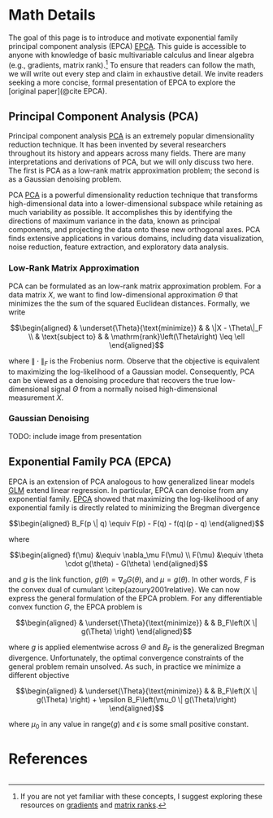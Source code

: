 # Math Details

The goal of this page is to introduce and motivate exponential family principal component analysis (EPCA) [EPCA](@cite). This guide is accessible to anyone with knowledge of basic multivariable calculus and linear algebra (e.g., gradients, matrix rank).[^1] To ensure that readers can follow the math, we will write out every step and claim in exhaustive detail. We invite readers seeking a more concise, formal presentation of EPCA to explore the [original paper](@cite EPCA).

[^1]: If you are not yet familiar with these concepts, I suggest exploring these resources on [gradients](https://youtu.be/_-02ze7tf08?si=RzfLXbprHDQ-qSi-) and [matrix ranks](https://youtu.be/uQhTuRlWMxw?si=rH20Ih5A1mnyrR7f).

## Principal Component Analysis (PCA)

Principal component analysis [PCA](@cite) is an extremely popular dimensionality reduction technique. It has been invented by several researchers throughout its history and appears across many fields. There are many interpretations and derivations of PCA, but we will only discuss two here. The first is PCA as a low-rank matrix approximation problem; the second is as a Gaussian denoising problem. 

PCA [PCA](@cite) is a powerful dimensionality reduction technique that transforms high-dimensional data into a lower-dimensional subspace while retaining as much variability as possible. It accomplishes this by identifying the directions of maximum variance in the data, known as principal components, and projecting the data onto these new orthogonal axes. PCA finds extensive applications in various domains, including data visualization, noise reduction, feature extraction, and exploratory data analysis.

### Low-Rank Matrix Approximation

PCA can be formulated as an low-rank matrix approximation problem. For a data matrix $X$, we want to find low-dimensional approximation $\Theta$ that minimizes the the sum of the squared Euclidean distances. Formally, we write

```math
\begin{aligned}
& \underset{\Theta}{\text{minimize}}
& & \|X - \Theta\|_F \\
& \text{subject to}
& & \mathrm{rank}\left(\Theta\right) \leq \ell
\end{aligned}
```

where $\| \cdot \|_F$ is the Frobenius norm. Observe that the objective is equivalent to maximizing the log-likelihood of a Gaussian model. Consequently, PCA can be viewed as a denoising procedure that recovers the true low-dimensional signal $\Theta$ from a normally noised high-dimensional measurement $X$. 

 ### Gaussian Denoising

 TODO: include image from presentation

 ## Exponential Family PCA (EPCA)

EPCA is an extension of PCA analogous to how generalized linear models [GLM](@cite) extend linear regression. In particular, EPCA can denoise from any exponential family. [EPCA](@citet) showed that maximizing the log-likelihood of any exponential family is directly related to minimizing the Bregman divergence

$$\begin{aligned} 
B_F(p \| q) \equiv F(p) - F(q) - f(q)(p - q) 
\end{aligned}$$

where 

$$\begin{aligned}
    f(\mu) &\equiv \nabla_\mu F(\mu) \\
    F(\mu) &\equiv \theta \cdot g(\theta) - G(\theta)
\end{aligned}$$

and $g$ is the link function, $g(\theta) = \nabla_\theta G(\theta)$, and $\mu = g(\theta)$. In other words, $F$ is the convex dual of cumulant \citep{azoury2001relative}. We can now express the general formulation of the EPCA problem. For any differentiable convex function $G$, the EPCA problem is

$$\begin{aligned}
& \underset{\Theta}{\text{minimize}}
& & B_F\left(X \| g(\Theta) \right)
\end{aligned}$$

where $g$ is applied elementwise across $\Theta$ and $B_F$ is the generalized Bregman divergence. Unfortunately, the optimal convergence constraints of the general problem remain unsolved. As such, in practice we minimize a different objective

$$\begin{aligned}
& \underset{\Theta}{\text{minimize}}
& & B_F\left(X \| g(\Theta) \right) + \epsilon B_F\left(\mu_0 \| g(\Theta)\right)
\end{aligned}$$

where $\mu_0$ in any value in $\mathrm{range}(g)$ and $\epsilon$ is some small positive constant.

# References

```@bibliography
```